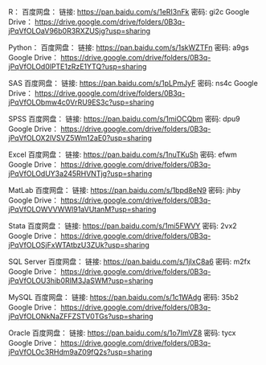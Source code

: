 R：
百度网盘：
链接: https://pan.baidu.com/s/1eRI3nFk 密码: gi2c
Google Drive：
https://drive.google.com/drive/folders/0B3q-jPqVfOLOaV96b0R3RXZUSjg?usp=sharing

Python：
百度网盘：
链接: https://pan.baidu.com/s/1skWZTFn 密码: a9gs
Google Drive：
https://drive.google.com/drive/folders/0B3q-jPqVfOLOd0lPTE1zRzE1YTQ?usp=sharing

SAS
百度网盘：
链接: https://pan.baidu.com/s/1pLPmJyF 密码: ns4c
Google Drive：
https://drive.google.com/drive/folders/0B3q-jPqVfOLObmw4c0VrRU9ES3c?usp=sharing

SPSS
百度网盘：
链接: https://pan.baidu.com/s/1miOCQbm 密码: dpu9
Google Drive：
https://drive.google.com/drive/folders/0B3q-jPqVfOLOX2lVSVZ5Wm12aE0?usp=sharing

Excel
百度网盘：
链接: https://pan.baidu.com/s/1nuTKuSh 密码: efwm
Google Drive：
https://drive.google.com/drive/folders/0B3q-jPqVfOLOdUY3a245RHVNTjg?usp=sharing

MatLab
百度网盘：
链接: https://pan.baidu.com/s/1bpd8eN9 密码: jhby
Google Drive：
https://drive.google.com/drive/folders/0B3q-jPqVfOLOWVVWWl91aVUtanM?usp=sharing

Stata
百度网盘：
链接: https://pan.baidu.com/s/1mi5FWVY 密码: 2vx2
Google Drive：
https://drive.google.com/drive/folders/0B3q-jPqVfOLOSjFxWTAtbzU3ZUk?usp=sharing

SQL Server
百度网盘：
链接: https://pan.baidu.com/s/1jIxC8a6 密码: m2fx
Google Drive：
https://drive.google.com/drive/folders/0B3q-jPqVfOLOU3hib0RIM3JaSWM?usp=sharing

MySQL
百度网盘：
链接: https://pan.baidu.com/s/1c1WAdg 密码: 35b2 
Google Drive：
https://drive.google.com/drive/folders/0B3q-jPqVfOLONkNaZFFZSTV0TGs?usp=sharing

Oracle
百度网盘：
链接: https://pan.baidu.com/s/1o7ImVZ8 密码: tycx
Google Drive：
https://drive.google.com/drive/folders/0B3q-jPqVfOLOc3RHdm9aZ09fQ2s?usp=sharing


